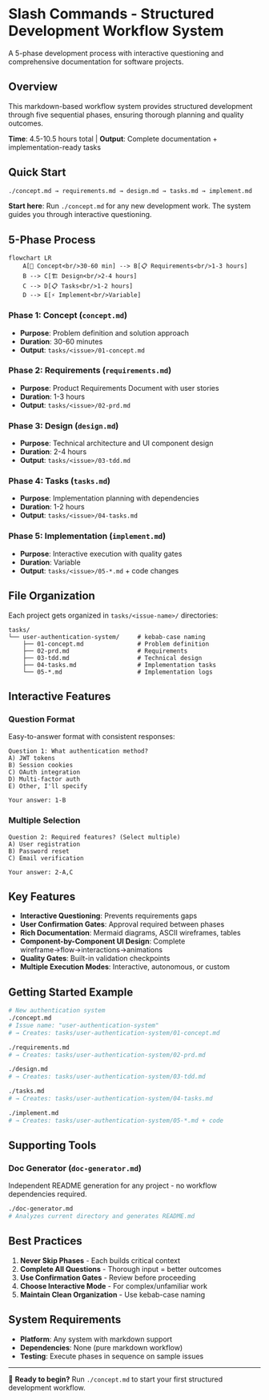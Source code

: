 # Slash Commands - Structured Development Workflow System

A 5-phase development process with interactive questioning and comprehensive documentation for software projects.

## Overview

This markdown-based workflow system provides structured development through five sequential phases, ensuring thorough planning and quality outcomes.

**Time**: 4.5-10.5 hours total | **Output**: Complete documentation + implementation-ready tasks

## Quick Start

```bash
./concept.md → requirements.md → design.md → tasks.md → implement.md
```

**Start here**: Run `./concept.md` for any new development work. The system guides you through interactive questioning.

## 5-Phase Process

```mermaid
flowchart LR
    A[📝 Concept<br/>30-60 min] --> B[📋 Requirements<br/>1-3 hours]
    B --> C[🏗️ Design<br/>2-4 hours]  
    C --> D[📋 Tasks<br/>1-2 hours]
    D --> E[⚡ Implement<br/>Variable]
```

### Phase 1: Concept (`concept.md`)
- **Purpose**: Problem definition and solution approach
- **Duration**: 30-60 minutes
- **Output**: `tasks/<issue>/01-concept.md`

### Phase 2: Requirements (`requirements.md`)
- **Purpose**: Product Requirements Document with user stories
- **Duration**: 1-3 hours  
- **Output**: `tasks/<issue>/02-prd.md`

### Phase 3: Design (`design.md`)
- **Purpose**: Technical architecture and UI component design
- **Duration**: 2-4 hours
- **Output**: `tasks/<issue>/03-tdd.md`

### Phase 4: Tasks (`tasks.md`)
- **Purpose**: Implementation planning with dependencies
- **Duration**: 1-2 hours
- **Output**: `tasks/<issue>/04-tasks.md`

### Phase 5: Implementation (`implement.md`)
- **Purpose**: Interactive execution with quality gates
- **Duration**: Variable
- **Output**: `tasks/<issue>/05-*.md` + code changes

## File Organization

Each project gets organized in `tasks/<issue-name>/` directories:

```
tasks/
└── user-authentication-system/     # kebab-case naming
    ├── 01-concept.md               # Problem definition
    ├── 02-prd.md                   # Requirements
    ├── 03-tdd.md                   # Technical design
    ├── 04-tasks.md                 # Implementation tasks
    └── 05-*.md                     # Implementation logs
```

## Interactive Features

### Question Format
Easy-to-answer format with consistent responses:

```
Question 1: What authentication method?
A) JWT tokens
B) Session cookies
C) OAuth integration  
D) Multi-factor auth
E) Other, I'll specify

Your answer: 1-B
```

### Multiple Selection
```
Question 2: Required features? (Select multiple)
A) User registration
B) Password reset
C) Email verification

Your answer: 2-A,C
```

## Key Features

- **Interactive Questioning**: Prevents requirements gaps
- **User Confirmation Gates**: Approval required between phases
- **Rich Documentation**: Mermaid diagrams, ASCII wireframes, tables
- **Component-by-Component UI Design**: Complete wireframe→flow→interactions→animations
- **Quality Gates**: Built-in validation checkpoints
- **Multiple Execution Modes**: Interactive, autonomous, or custom

## Getting Started Example

```bash
# New authentication system
./concept.md
# Issue name: "user-authentication-system" 
# → Creates: tasks/user-authentication-system/01-concept.md

./requirements.md
# → Creates: tasks/user-authentication-system/02-prd.md

./design.md  
# → Creates: tasks/user-authentication-system/03-tdd.md

./tasks.md
# → Creates: tasks/user-authentication-system/04-tasks.md

./implement.md
# → Creates: tasks/user-authentication-system/05-*.md + code
```

## Supporting Tools

### Doc Generator (`doc-generator.md`)
Independent README generation for any project - no workflow dependencies required.

```bash
./doc-generator.md
# Analyzes current directory and generates README.md
```

## Best Practices

1. **Never Skip Phases** - Each builds critical context
2. **Complete All Questions** - Thorough input = better outcomes  
3. **Use Confirmation Gates** - Review before proceeding
4. **Choose Interactive Mode** - For complex/unfamiliar work
5. **Maintain Clean Organization** - Use kebab-case naming

## System Requirements

- **Platform**: Any system with markdown support
- **Dependencies**: None (pure markdown workflow)
- **Testing**: Execute phases in sequence on sample issues

---

🚀 **Ready to begin?** Run `./concept.md` to start your first structured development workflow.